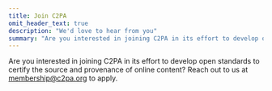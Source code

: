 ```yaml
---
title: Join C2PA
omit_header_text: true
description: "We'd love to hear from you"
summary: "Are you interested in joining C2PA in its effort to develop open standards to certify the source and provenance of online content? Reach out to us at <membership@c2pa.org> to apply."
---
```


Are you interested in joining C2PA in its effort to develop open standards to certify the source and provenance of online content? Reach out to us at <membership@c2pa.org> to apply.
